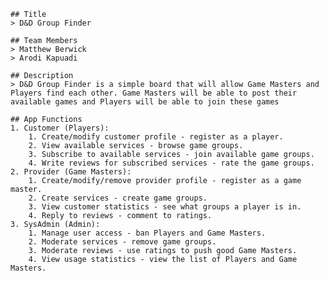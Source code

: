     ## Title
    > D&D Group Finder

    ## Team Members
    > Matthew Berwick
    > Arodi Kapuadi

    ## Description 
    > D&D Group Finder is a simple board that will allow Game Masters and Players find each other. Game Masters will be able to post their available games and Players will be able to join these games

    ## App Functions
    1. Customer (Players):
        1. Create/modify customer profile - register as a player.
        2. View available services - browse game groups.
        3. Subscribe to available services - join available game groups.
        4. Write reviews for subscribed services - rate the game groups.
    2. Provider (Game Masters):
        1. Create/modify/remove provider profile - register as a game master.
        2. Create services - create game groups.
        3. View customer statistics - see what groups a player is in.
        4. Reply to reviews - comment to ratings.
    3. SysAdmin (Admin):
        1. Manage user access - ban Players and Game Masters.
        2. Moderate services - remove game groups.
        3. Moderate reviews - use ratings to push good Game Masters.
        4. View usage statistics - view the list of Players and Game Masters.
